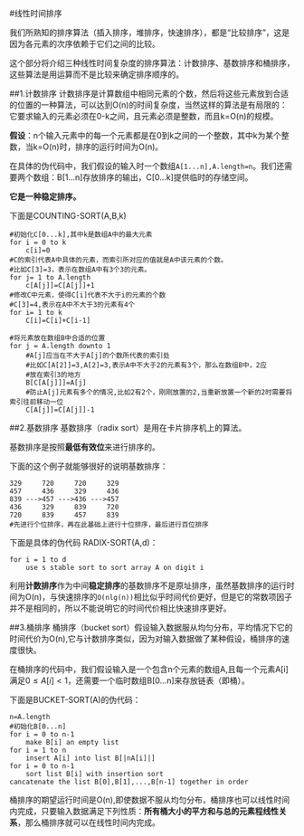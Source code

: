 #线性时间排序

我们所熟知的排序算法（插入排序，堆排序，快速排序），都是“比较排序”，这是因为各元素的次序依赖于它们之间的比较。

这个部分将介绍三种线性时间复杂度的排序算法：计数排序、基数排序和桶排序，这些算法是用运算而不是比较来确定排序顺序的。

##1.计数排序
计数排序是计算数组中相同元素的个数，然后将这些元素放到合适的位置的一种算法，可以达到O(n)的时间复杂度，当然这样的算法是有局限的：它要求输入的元素必须在0-k之间，且元素必须是整数，而且k=O(n)的规模。

**假设**：n个输入元素中的每一个元素都是在0到k之间的一个整数，其中k为某个整数，当k=O(n)时，排序的运行时间为O(n)。

在具体的伪代码中，我们假设的输入时一个数组`A[1...n],A.length=n`。我们还需要两个数组：B[1...n]存放排序的输出，C[0...k]提供临时的存储空间。

**它是一种稳定排序。**

下面是COUNTING-SORT(A,B,k)

```
#初始化C[0...k],其中k是数组A中的最大元素
for i = 0 to k
	c[i]=0
#C的索引代表A中具体的元素，而索引所对应的值就是A中该元素的个数。
#比如C[3]=3，表示在数组A中有3个3的元素。
for j= 1 to A.length
	c[A[j]]=C[A[j]]+1
#修改C中元素，使得C[i]代表不大于i的元素的个数
#C[3]=4,表示在A中不大于3的元素有4个
for i= 1 to k
	C[i]=C[i]+C[i-1]

#将元素放在数组B中合适的位置
for j = A.length downto 1
	#A[j]应当在不大于A[j]的个数所代表的索引处
	#比如C[A[2]]=3,A[2]=3,表示A中不大于2的元素有3个，那么在数组B中，2应
	#放在索引3的地方
	B[C[A[j]]]=A[j]
	#防止A[j]元素有多个的情况,比如2有2个，刚刚放置的2,当重新放置一个新的2时需要将索引往前移动一位
	C[A[j]]=C[A[j]]-1
```

##2.基数排序
基数排序（radix sort）是用在卡片排序机上的算法。

基数排序是按照**最低有效位**来进行排序的。

下面的这个例子就能够很好的说明基数排序：

```
329		720		720		329
457		436		329		436
839 --->457 --->436 --->457
436		329		839		720
720		839		457		839
#先进行个位排序，再在此基础上进行十位排序，最后进行百位排序
```

下面是具体的伪代码 RADIX-SORT(A,d)：

```
for i = 1 to d
	use s stable sort to sort array A on digit i
```

利用**计数排序**作为中间**稳定排序**的基数排序不是原址排序，虽然基数排序的运行时间为O(n)，与快速排序的`O(nlg(n))`相比似乎时间代价更好，但是它的常数项因子并不是相同的，所以不能说明它的时间代价相比快速排序更好。

##3.桶排序
桶排序（bucket sort）假设输入数据服从均匀分布，平均情况下它的时间代价为O(n),它与计数排序类似，因为对输入数据做了某种假设，桶排序的速度很快。

在桶排序的代码中，我们假设输入是一个包含n个元素的数组A,且每一个元素A[i]满足$0\leqslant A[i] < 1$，还需要一个临时数组B[0...n]来存放链表（即桶）。

下面是BUCKET-SORT(A)的伪代码：

```
n=A.length
#初始化B[0...n]
for i = 0 to n-1
	make B[i] an empty list
for i = 1 to n
	insert A[i] into list B[|nA[i]|]
for i = 0 to n-1
	sort list B[i] with insertion sort 
cancatenate the list B[0],B[1],...,B[n-1] together in order
```

桶排序的期望运行时间是O(n),即使数据不服从均匀分布，桶排序也可以线性时间内完成，只要输入数据满足下列性质：**所有桶大小的平方和与总的元素程线性关系**，那么桶排序就可以在线性时间内完成。

